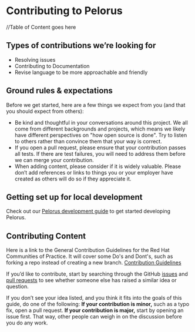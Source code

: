 # Contributing to Pelorus

//Table of Content goes here

## Types of contributions we’re looking for

* Resolving issues
* Contributing to Documentation
* Revise language to be more approachable and friendly

## Ground rules & expectations

Before we get started, here are a few things we expect from you (and
that you should expect from others):

* Be kind and thoughtful in your conversations around this project. We
all come from different backgrounds and projects, which means we likely
have different perspectives on "how open source is done". Try to
listen to others rather than convince them that your way is correct.
* If you open a pull request, please ensure that your contribution
passes all tests. If there are test failures, you will need to address
them before we can merge your contribution.
* When adding content, please consider if it is widely valuable. Please
don’t add references or links to things you or your employer have
created as others will do so if they appreciate it.

## Getting set up for local development

Check out our [Pelorus development guide](/docs/Development.md) to get started developing Pelorus.

## Contributing Content

Here is a link to the General Contribution Guidelines for the Red Hat Communities of Practice. It will cover some Do's and Dont's, such as forking a repo instead of creating a new branch.
[Contribution Guidelines](https://redhat-cop.github.io/contrib/)

If you’d like to contribute, start by searching through the GitHub
[issues](https://github.com/konveyor/pelorus/issues) and
[pull requests](https://github.com/konveyor/pelorus/pulls) to see
whether someone else has raised a similar idea or question.

If you don’t see your idea listed, and you think it fits into the goals
of this guide, do one of the following: **If your contribution is
minor,** such as a typo fix, open a pull request. **If your contribution
is major,** start by opening an issue first. That way, other people can weigh in on the discussion before you
do any work.

